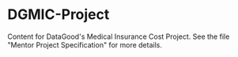 # DGMIC-Project
Content for DataGood's Medical Insurance Cost Project. See the file "Mentor Project Specification" for more details.
